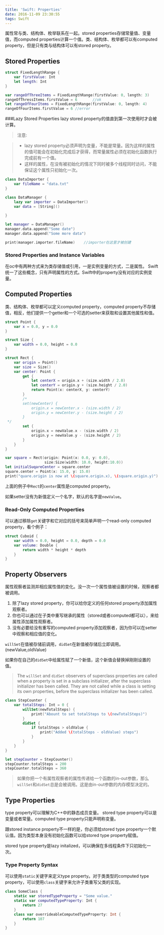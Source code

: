 ```yaml
---
title: 'Swift: Properties'
date: 2016-11-09 23:30:55
tags: Swift
---
```

属性常与类、结构体、枚举联系在一起。stored properties存储常量值、变量值，而computed properties计算一个值。类、结构体、枚举都可以有computed property，但是只有类与结构体可以有stored property。
## Stored Properties
~~~swift
struct FixedLengthRange {
	var firstValue: Int
	let length: Int
}

var rangeOfThreeItems = FixedLengthRange(firstValue: 0, length: 3)
rangeOfThressItems.firstValue = 6		//ok
let rangeOfFourItems = FixedLengthRange(firstValue: 0, length: 4)
rangeOfFourItems.firstValue = 6	//error
~~~
###Lazy Stored Properties
lazy stored property的值直到第一次使用时才会被计算。

>注意:

>* lazy stored property必须声明为变量，不能是常量。因为这样的属性的值可能会在初始化完成后才获得，而常量属性必须在初始化函数执行完成前有一个值。
>* 这样的属性，在没有被初始化的情况下同时被多个线程同时访问，不能保证这个属性只初始化一次。

~~~swift
class DataImporter {
    var fileName = "data.txt"
}

class DataManager {
    lazy var importer = DataImporter()
    var data = [String]()
    
}

let manager = DataManager()
manager.data.append("Some date")
manager.data.append("Some more data")

print(manager.importer.fileName)	//importer在这里才被创建
~~~
### Stored Properties and Instance Variables
在oc中有两种方式来为类存储值或引用，一是实例变量的方式，二是属性。
Swift统一了这些概念，只有声明属性的方式。Swift中的property没有对应的实例变量。

## Computed Properties
类、结构体、枚举都可以定义computed property，computed property不存储值，相反，他们提供一个getter和一个可选的setter来获取和设置其他属性和值。

~~~swift
struct Point {
    var x = 0.0, y = 0.0
}

struct Size {
    var width = 0.0, height = 0.0
}

struct Rect {
    var origin = Point()
    var size = Size()
    var center: Point {
        get {
            let centerX = origin.x + (size.width / 2.0)
            let centerY = origin.y + (size.height / 2.0)
            return Point(x: centerX, y: centerY)
        }
        /*
        set(newCenter) {
            origin.x = newCenter.x - (size.width / 2)
            origin.y = newCenter.y - (size.height / 2)
        }
 */
        set {
            origin.x = newValue.x - (size.width / 2)
            origin.y = newValue.y - (size.height / 2)
        }
    }
}

var square = Rect(origin: Point(x: 0.0, y: 0.0),
                  size:Size(width: 10.0, height:10.0))
let initialSuqareCenter = square.center
square.center = Point(x: 15.0, y: 15.0)
print("quare.origin is now at \(square.origin.x), \(square.origin.y)")
~~~
上面的例子中`Rect`的`center`属性是computed property。

如果setter没有为新值定义一个名字，默认的名字是`newValue`。
### Read-Only Computed Properties
可以通过移除`get`关键字和它对应的括号来简单声明一个read-only computed property，看个例子：

~~~swift
struct Cuboid {
    var width = 0.0, height = 0.0, depth = 0.0
    var volume: Double {
        return width * height * depth
    }
}
~~~

## Property Observers
属性观察者监测并相应属性值的变化。没一次一个属性值被设置的时候，观察者都被调用。

1. 除了lazy stored property，你可以给你定义的任何stored property添加属性观察者。
2. 你也可以通过在子类中重写继承的属性（stored或者computed都可以），来给属性添加属性观察者。
3. 没有必要给没有重写的computed property添加观察者，因为你可以在setter中观察和相应值的变化。

`willSet`在值被存储前调用，`didSet`在新值被存储后立即调用。(newValue,oldValue)

如果你在自己的`didSet`中给属性赋了一个新值，这个新值会替换掉刚刚设置的值。

> The `willSet` and `didSet` observers of superclass properties are called when a property is set in a subclass initializer, after the superclass initializer has been called. They are not called while a class is setting its own properties, before the superclass initializer has been called.

~~~swift
class StepCounter {
    var totalSteps: Int = 0 {
        willSet(newTotalSteps) {
            print("Abount to set totalSteps to \(newTotalSteps)")
        }
        didSet {
            if totalSteps > oldValue {
                print("Added \(totalSteps - oldValue) steps")
            }
        }
    }
}

let stepCounter = StepCounter()
stepCounter.totalSteps = 200
stepCounter.totalSteps = 360
~~~

> 如果你把一个有属性观察者的属性传递给一个函数的in-out参数，那么`willSet`和`didSet`总是会被调用。这是由in-out参数的内存模型决定的。

## Type Properties
type property可以理解为C++中的静态成员变量。
stored type property可以是变量或者常量。computed type property只能声明称变量。

跟stored instance property不一样的是，你必须给stored type property一个默认值。因为类型本身没有初始化函数可以给stored type property赋值。

stored type property是lazy initalized，可以确保在多线程条件下只初始化一次。
### Type Property Syntax
可以使用`static`关键字来定义type property。对于类类型的computed type property，可以使用`class`关键字来允许子类重写父类的实现。

~~~swift
class SomeClass {
    static var storedTypeProperty = "Some value."
    static var computedTypeProperty: Int {
        return 27
    }
    class var overrideableComputedTypeProperty: Int {
        return 107
    }
}
~~~